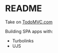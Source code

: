 # README

Take on [TodoMVC.com]

[TodoMVC.com]: http://todomvc.com

Building SPA apps with:  
* Turbolinks
* UJS
